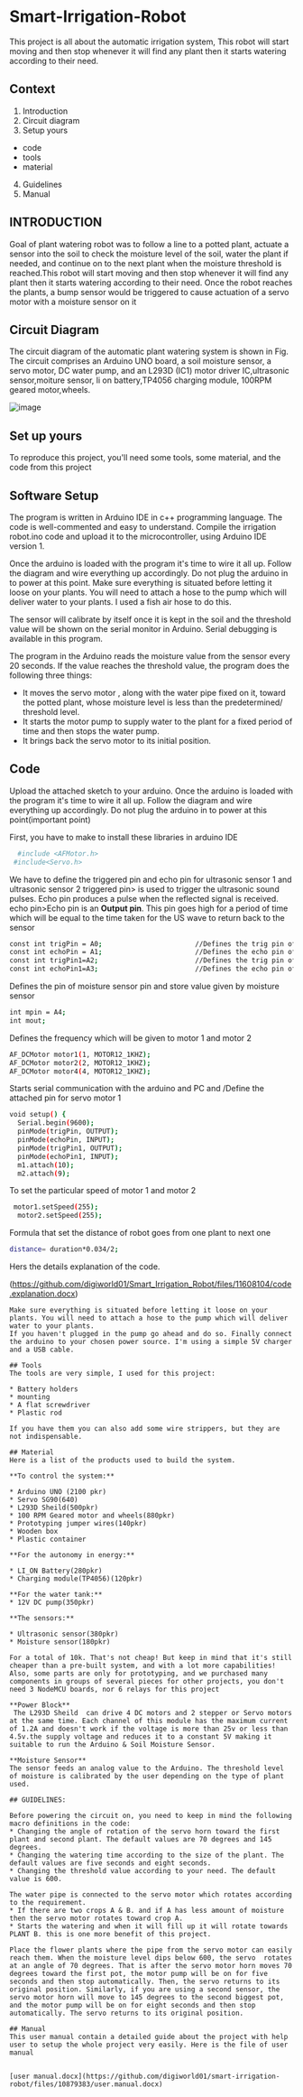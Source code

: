 # Smart-Irrigation-Robot

This project is all about the automatic irrigation system, This robot will start moving and then stop whenever it will find any plant then it starts watering according to their need.


## Context
1. Introduction
2. Circuit diagram
3. Setup yours
  * code
  * tools
  * material
4. Guidelines
5. Manual


## INTRODUCTION
Goal of plant watering robot was to follow a line to a potted plant, actuate a sensor into the soil to check the moisture level of the soil, water the plant if needed, and continue on to the next plant when the moisture threshold is reached.This robot will start moving and then stop whenever it will find any plant then it starts watering according to their need. Once the robot reaches the plants, a bump sensor would be triggered to cause actuation of a servo motor with a moisture sensor on it

## Circuit Diagram
The circuit diagram of the automatic plant watering system is shown in Fig. The circuit comprises an Arduino UNO board, a soil moisture sensor, a servo motor, DC water pump, and an L293D (IC1) motor driver IC,ultrasonic sensor,moiture sensor, li on battery,TP4056 charging module, 100RPM geared motor,wheels.

![image](https://user-images.githubusercontent.com/115499393/222636652-704e874b-86f0-4e90-be08-5e9d74e3728d.jpg)


## Set up yours
To reproduce this project, you'll need some tools, some material, and the code from this project

## Software Setup 
The program is written in Arduino IDE in c++ programming language. The code is well-commented and easy to understand. Compile the irrigation robot.ino code and upload it to the microcontroller, using Arduino IDE version 1.

Once the arduino is loaded with the program it's time to wire it all up. Follow the diagram and wire everything up accordingly. Do not plug the arduino in to power at this point. Make sure everything is situated before letting it loose on your plants. You will need to attach a hose to the pump which will deliver water to your plants. I used a fish air hose to do this.

The sensor will calibrate by itself once it is kept in the soil and the threshold value will be shown on the serial monitor in Arduino. Serial debugging is available in this program.

The program in the Arduino reads the moisture value from the sensor every 20 seconds. If the value reaches the threshold value, the program does the following three things:
* It moves the servo motor , along with the water pipe fixed on it, toward the potted plant, whose moisture level is less than the predetermined/ threshold level.
* It starts the motor pump to supply water to the plant for a fixed period of time and then stops the water pump.
* It brings back the servo motor to its initial position.


## Code
Upload the attached sketch to your arduino. Once the arduino is loaded with the program it's time to wire it all up.
Follow the diagram and wire everything up accordingly.
Do not plug the arduino in to power at this point(important point)

First, you have to make to install these libraries in arduino IDE
```bash
  #include <AFMotor.h>
 #include<Servo.h> 
```
We have to define the triggered pin and echo pin for ultrasonic sensor 1 and ultrasonic sensor 2
triggered pin> is used to trigger the ultrasonic sound pulses. Echo pin produces a pulse when the reflected signal is received. 
echo pin>Echo pin is an ****Output pin****. This pin goes high for a period of time which will be equal to the time taken for the US wave to return back to the sensor
```bash
const int trigPin = A0;                       //Defines the trig pin of ultrasonic sensor 1st 
const int echoPin = A1;                       //Defines the echo pin of ultrasonic sensor 1st
const int trigPin1=A2;                        //Defines the trig pin of ultrasonic sensor 2nd 
const int echoPin1=A3;                        //Defines the echo pin of ultrasonic sensor 2nd 
```
Defines the pin of moisture sensor pin and store value given by moisture sensor
```bash
int mpin = A4;                                
int mout;                                     
```
Defines the frequency which will be given to motor 1 and motor 2
```bash
AF_DCMotor motor1(1, MOTOR12_1KHZ);           
AF_DCMotor motor2(2, MOTOR12_1KHZ);           
AF_DCMotor motor4(4, MOTOR12_1KHZ);
```
Starts serial communication with the arduino and PC and /Define the attached pin for servo motor 1 

```bash
void setup() {
  Serial.begin(9600);                         
  pinMode(trigPin, OUTPUT); 
  pinMode(echoPin, INPUT);
  pinMode(trigPin1, OUTPUT); 
  pinMode(echoPin1, INPUT);
  m1.attach(10);                             
  m2.attach(9);                              
```
To set the particular speed of motor 1  and motor 2
```bash
 motor1.setSpeed(255);                      
  motor2.setSpeed(255);                      
  ```
Formula that set the distance of robot goes from one plant to next one
```bash
distance= duration*0.034/2;
```
Hers the details explanation of the code.

(https://github.com/digiworld01/Smart_Irrigation_Robot/files/11608104/code.explanation.docx)

```
Make sure everything is situated before letting it loose on your plants. You will need to attach a hose to the pump which will deliver water to your plants.
If you haven't plugged in the pump go ahead and do so. Finally connect the arduino to your chosen power source. I'm using a simple 5V charger and a USB cable.

## Tools
The tools are very simple, I used for this project:

* Battery holders
* mounting
* A flat screwdriver 
* Plastic rod

If you have them you can also add some wire strippers, but they are not indispensable.

## Material
Here is a list of the products used to build the system.

**To control the system:**

* Arduino UNO (2100 pkr)
* Servo SG90(640)
* L293D Sheild(500pkr)
* 100 RPM Geared motor and wheels(880pkr)
* Prototyping jumper wires(140pkr)
* Wooden box
* Plastic container

**For the autonomy in energy:**

* LI_ON Battery(280pkr)
* Charging module(TP4056)(120pkr)

**For the water tank:**
* 12V DC pump(350pkr)

**The sensors:**

* Ultrasonic sensor(380pkr)
* Moisture sensor(180pkr)

For a total of 10k. That's not cheap! But keep in mind that it's still cheaper than a pre-built system, and with a lot more capabilities! Also, some parts are only for prototyping, and we purchased many components in groups of several pieces for other projects, you don't need 3 NodeMCU boards, nor 6 relays for this project

**Power Block**
 The L293D Sheild  can drive 4 DC motors and 2 stepper or Servo motors at the same time. Each channel of this module has the maximum current of 1.2A and doesn't work if the voltage is more than 25v or less than 4.5v.the supply voltage and reduces it to a constant 5V making it suitable to run the Arduino & Soil Moisture Sensor.

**Moisture Sensor**
The sensor feeds an analog value to the Arduino. The threshold level of moisture is calibrated by the user depending on the type of plant used.

## GUIDELINES:

Before powering the circuit on, you need to keep in mind the following macro definitions in the code:
* Changing the angle of rotation of the servo horn toward the first plant and second plant. The default values are 70 degrees and 145 degrees.
* Changing the watering time according to the size of the plant. The default values are five seconds and eight seconds.
* Changing the threshold value according to your need. The default value is 600.

The water pipe is connected to the servo motor which rotates according to the requirement.
* If there are two crops A & B. and if A has less amount of moisture then the servo motor rotates toward crop A.
* Starts the watering and when it will fill up it will rotate towards PLANT B. this is one more benefit of this project.

Place the flower plants where the pipe from the servo motor can easily reach them. When the moisture level dips below 600, the servo  rotates at an angle of 70 degrees. That is after the servo motor horn moves 70 degrees toward the first pot, the motor pump will be on for five seconds and then stop automatically. Then, the servo returns to its original position. Similarly, if you are using a second sensor, the servo motor horn will move to 145 degrees to the second biggest pot, and the motor pump will be on for eight seconds and then stop automatically. The servo returns to its original position.

## Manual
This user manual contain a detailed guide about the project with help user to setup the whole project very easily. Here is the file of user manual


[user manual.docx](https://github.com/digiworld01/smart-irrigation-robot/files/10879383/user.manual.docx)
